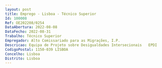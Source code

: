 ```yaml
--- 
layout: post
title: Emprego - Lisboa - Técnico Superior
Id: 100008
Ref: OE202208/0254
DataAbertura: 2022-08-08
DataFecho: 2022-08-31
Trabalho: Técnico Superior
Empregador: Alto Comissariado para as Migrações, I.P.
Descricao: Equipa de Projeto sobre Desigualdades Intersecionais   EPDI I. Caracterização do Posto de Trabalho    responder a pedidos na vertente das atividades da EPDI   organização e apoio de encontros, ações de capacitação sessões de informação e outros eventos promovidos pela EPDI   representação e ou apresentação do EPDI em seminários, congressos, ou outros semelhantes   apoio na produção de materiais de sensibilização e de conteúdos formativos   apoio na elaboração de documentação no âmbito do Plano para a Igualdade do ACM, I.P.II. Perfil de Competências   detentor a dos conhecimentos e experiência profissional adequados para o desempenho das atividades inerentes ao posto de trabalho identificado   interesse  experiência de trabalho na área da igualdade   preferencialmente com experiência na área da formação   domínio da língua inglesa (falada e escrita)    domínio base do Office   boa capacidade de comunicação escrita e verbal   gosto pelo trabalho em equipa e motivação para trabalhar numa equipa intercultural   capacidade para concretizar com eficácia e eficiência os objetivos do serviço e as tarefas que lhe são distribuídas   autonomia, dinamismo e espírito de equipa e responsabilidade e compromisso com o serviço.
CodigoPostal: 1150-039 LISBOA
Concelho: Lisboa
Distrito: Lisboa
--- 
```

